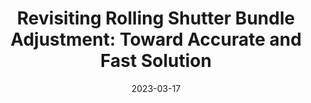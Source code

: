 ---
title: "Revisiting Rolling Shutter Bundle Adjustment: Toward Accurate and Fast Solution"
collection: publications
permalink: /publication/2023-nwrsba
date: 2023-03-17
venue: "CVPR"
authors: " <b>Bangyan Liao$^*$</b>, <b>Delin Qu$^{*}$</b>, Yifei Xue, Huiqing Zhang, Yizhen Lao$^{†}$"
url: 
project: https://delinqu.github.io/NW-RSBA/ 
bibtex: files/2023_nwrsba.txt
arxiv: https://openaccess.thecvf.com/content/CVPR2023/papers/Liao_Revisiting_Rolling_Shutter_Bundle_Adjustment_Toward_Accurate_and_Fast_Solution_CVPR_2023_paper.pdf
openpdf: https://openaccess.thecvf.com/content/CVPR2023/papers/Liao_Revisiting_Rolling_Shutter_Bundle_Adjustment_Toward_Accurate_and_Fast_Solution_CVPR_2023_paper.pdf
supp: 
teaser: images/2023_nwrsba.png
videoresults: 
videotalk: 
poster: 
code: https://github.com/DelinQu/NW-RSBA
---